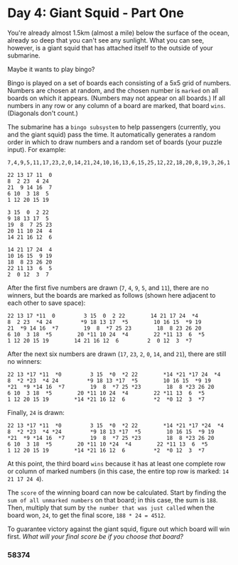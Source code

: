 # Day 4: Giant Squid - Part One

You're already almost 1.5km (almost a mile) below the surface of the ocean, already so deep that you can't see any sunlight. What you can see, however, is a giant squid that has attached itself to the outside of your submarine.

Maybe it wants to play bingo?

Bingo is played on a set of boards each consisting of a 5x5 grid of numbers. Numbers are chosen at random, and the chosen number is `marked` on all boards on which it appears. (Numbers may not appear on all boards.) If all numbers in any row or any column of a board are marked, that board `wins`. (Diagonals don't count.)

The submarine has a `bingo subsystem` to help passengers (currently, you and the giant squid) pass the time. It automatically generates a random order in which to draw numbers and a random set of boards (your puzzle input). For example:

```
7,4,9,5,11,17,23,2,0,14,21,24,10,16,13,6,15,25,12,22,18,20,8,19,3,26,1

22 13 17 11  0
8  2 23  4 24
21  9 14 16  7
6 10  3 18  5
1 12 20 15 19

3 15  0  2 22
9 18 13 17  5
19  8  7 25 23
20 11 10 24  4
14 21 16 12  6

14 21 17 24  4
10 16 15  9 19
18  8 23 26 20
22 11 13  6  5
2  0 12  3  7
```

After the first five numbers are drawn (`7`, `4`, `9`, `5`, and `11`), there are no winners, but the boards are marked as follows (shown here adjacent to each other to save space):

```
22 13 17 *11  0         3 15  0  2 22        14 21 17 24  *4
8  2 23  *4 24         *9 18 13 17  *5        10 16 15  *9 19
21  *9 14 16  *7        19  8  *7 25 23        18  8 23 26 20
6 10  3 18  *5        20 *11 10 24  *4        22 *11 13  6  *5
1 12 20 15 19        14 21 16 12  6         2  0 12  3  *7
```

After the next six numbers are drawn (`17`, `23`, `2`, `0`, `14`, and `21`), there are still no winners:

```
22 13 *17 *11  *0         3 15  *0  *2 22        *14 *21 *17 24  *4
8  *2 *23  *4 24         *9 18 13 *17  *5        10 16 15  *9 19
*21  *9 *14 16  *7        19  8  *7 25 *23        18  8 *23 26 20
6 10  3 18  *5        20 *11 10 24  *4        22 *11 13  6  *5
1 12 20 15 19        *14 *21 16 12  6         *2  *0 12  3  *7
```

Finally, `24` is drawn:

```
22 13 *17 *11  *0         3 15  *0  *2 22        *14 *21 *17 *24  *4
8  *2 *23  *4 *24         *9 18 13 *17  *5        10 16 15  *9 19
*21  *9 *14 16  *7        19  8  *7 25 *23        18  8 *23 26 20
6 10  3 18  *5        20 *11 10 *24  *4        22 *11 13  6  *5
1 12 20 15 19        *14 *21 16 12  6         *2  *0 12  3  *7
```

At this point, the third board `wins` because it has at least one complete row or column of marked numbers (in this case, the entire top row is marked: `14 21 17 24 4`).

The `score` of the winning board can now be calculated. Start by finding the `sum of all unmarked numbers` on that board; in this case, the sum is `188`. Then, multiply that sum by `the number that was just called` when the board won, `24`, to get the final score, `188 * 24 = 4512`.

To guarantee victory against the giant squid, figure out which board will win first. _What will your final score be if you choose that board?_

### 58374

